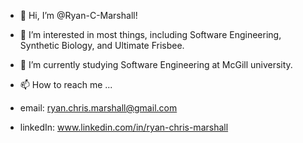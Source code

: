 - 👋 Hi, I’m @Ryan-C-Marshall!
- 👀 I’m interested in most things, including Software Engineering, Synthetic Biology, and Ultimate Frisbee.
- 🌱 I’m currently studying Software Engineering at McGill university.

- 📫 How to reach me ...
- email: ryan.chris.marshall@gmail.com
- linkedIn: www.linkedin.com/in/ryan-chris-marshall
